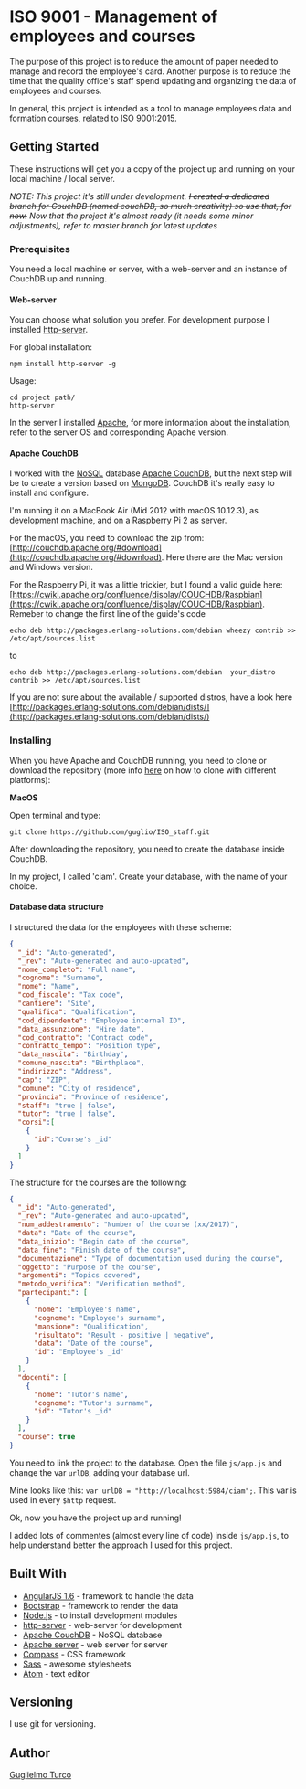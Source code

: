 # ISO 9001 - Management of employees and courses

The purpose of this project is to reduce the amount of paper needed to manage and record the employee's card. Another purpose is to reduce the time that the quality office's staff spend updating and organizing the data of employees and courses.

In general, this project is intended as a tool to manage employees data and formation courses, related to ISO 9001:2015.

## Getting Started

These instructions will get you a copy of the project up and running on your local machine / local server.

*NOTE: This project it's still under development. ~~I created a dedicated branch for CouchDB (named couchDB, so much creativity) so use that, for now.~~ Now that the project it's almost ready (it needs some minor adjustments), refer to master branch for latest updates*

### Prerequisites

You need a local machine or server, with a web-server and an instance of CouchDB up and running.

#### Web-server
You can choose what solution you prefer. For development purpose I installed [http-server](https://www.npmjs.com/package/http-server).

For global installation:
```shell
npm install http-server -g
```
Usage:
```shell
cd project path/
http-server
```

In the server I installed [Apache](https://httpd.apache.org/), for more information about the installation, refer to the server OS and corresponding Apache version.

#### Apache CouchDB
I worked with the [NoSQL](https://en.wikipedia.org/wiki/NoSQL) database [Apache CouchDB](http://couchdb.apache.org/), but the next step will be to create a version based on [MongoDB](https://www.mongodb.com).
CouchDB it's really easy to install and configure.

I'm running it on a MacBook Air (Mid 2012 with macOS 10.12.3), as development machine, and on a Raspberry Pi 2 as server.

For the macOS, you need to download the zip from: [http://couchdb.apache.org/#download](http://couchdb.apache.org/#download). Here there are the Mac version and Windows version.

For the Raspberry Pi, it was a little trickier, but I found a valid guide here: [https://cwiki.apache.org/confluence/display/COUCHDB/Raspbian](https://cwiki.apache.org/confluence/display/COUCHDB/Raspbian).
Remeber to change the first line of the guide's code
```shell
echo deb http://packages.erlang-solutions.com/debian wheezy contrib >> /etc/apt/sources.list
```
to
```shell
echo deb http://packages.erlang-solutions.com/debian  your_distro contrib >> /etc/apt/sources.list
```
If you are not sure about the available / supported distros, have a look here [http://packages.erlang-solutions.com/debian/dists/](http://packages.erlang-solutions.com/debian/dists/)

### Installing

When you have Apache and CouchDB running, you need to clone or download the repository (more info [here](https://help.github.com/articles/cloning-a-repository/) on how to clone with different platforms):

**MacOS**

Open terminal and type:
```shell
git clone https://github.com/guglio/ISO_staff.git
```
After downloading the repository, you need to create the database inside CouchDB.

In my project, I called 'ciam'. Create your database, with the name of your choice.

#### Database data structure

I structured the data for the employees with these scheme:
```json
{
  "_id": "Auto-generated",
  "_rev": "Auto-generated and auto-updated",
  "nome_completo": "Full name",
  "cognome": "Surname",
  "nome": "Name",
  "cod_fiscale": "Tax code",
  "cantiere": "Site",
  "qualifica": "Qualification",
  "cod_dipendente": "Employee internal ID",
  "data_assunzione": "Hire date",
  "cod_contratto": "Contract code",
  "contratto_tempo": "Position type",
  "data_nascita": "Birthday",
  "comune_nascita": "Birthplace",
  "indirizzo": "Address",
  "cap": "ZIP",
  "comune": "City of residence",
  "provincia": "Province of residence",
  "staff": "true | false",
  "tutor": "true | false",
  "corsi":[
    {
      "id":"Course's _id"
    }
  ]
}
```
The structure for the courses are the following:
```json
{
  "_id": "Auto-generated",
  "_rev": "Auto-generated and auto-updated",
  "num_addestramento": "Number of the course (xx/2017)",
  "data": "Date of the course",
  "data_inizio": "Begin date of the course",
  "data_fine": "Finish date of the course",
  "documentazione": "Type of documentation used during the course",
  "oggetto": "Purpose of the course",
  "argomenti": "Topics covered",
  "metodo_verifica": "Verification method",
  "partecipanti": [
    {
      "nome": "Employee's name",
      "cognome": "Employee's surname",
      "mansione": "Qualification",
      "risultato": "Result - positive | negative",
      "data": "Date of the course",
      "id": "Employee's _id"
    }
  ],
  "docenti": [
    {
      "nome": "Tutor's name",
      "cognome": "Tutor's surname",
      "id": "Tutor's _id"
    }
  ],
  "course": true
}

```
You need to link the project to the database. Open the file `js/app.js` and change the var `urlDB`, adding your database url.

Mine looks like this: `var urlDB = "http://localhost:5984/ciam";`. This var is used in every `$http` request.

Ok, now you have the project up and running!

I added lots of commentes (almost every line of code) inside `js/app.js`, to help understand better the approach I used for this project.


## Built With

* [AngularJS 1.6](https://angularjs.org/) - framework to handle the data
* [Bootstrap](http://getbootstrap.com/) - framework to render the data
* [Node.js](https://nodejs.org) - to install development modules
* [http-server](https://www.npmjs.com/package/http-server) - web-server for development
* [Apache CouchDB](http://couchdb.apache.org/) - NoSQL database
* [Apache server](https://httpd.apache.org/) - web server for server
* [Compass](http://compass-style.org/) - CSS framework
* [Sass](http://sass-lang.com/) - awesome stylesheets
* [Atom](https://atom.io/) - text editor

## Versioning

I use git for versioning.

## Author

[Guglielmo Turco](https://github.com/guglio)
